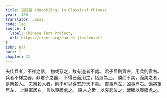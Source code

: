 ```yaml
---
title: 道德經 (Dàodéjīng) in Classical Chinese
year: -400
translator: Laozi
code: lao
source: {
  label: Chinese Text Project,
  url: https://ctext.org/dao-de-jing?en=off
}
isbn: N/A
part: 1
chapter: 31
---
```

夫佳兵者，不祥之器，
物或惡之，故有道者不處。
君子居則貴左，用兵則貴右。
兵者不祥之器，非君子之器，
不得已而用之，恬淡為上。
勝而不美，而美之者，是樂殺人。
夫樂殺人者，則不可以得志於天下矣。
吉事尚左，凶事尚右。偏將軍居左，
上將軍居右，言以喪禮處之。
殺人之衆，以哀悲泣之，戰勝以喪禮處之。
